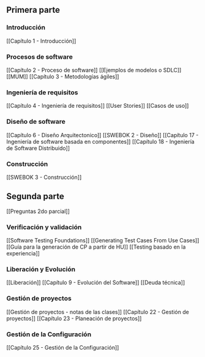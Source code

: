 ## Primera parte

### Introducción
[[Capítulo 1 - Introducción]]

### Procesos de software
[[Capítulo 2 - Proceso de software]]
	[[Ejemplos de modelos o SDLC]]
	[[MUM]]
[[Capítulo 3 - Metodologías ágiles]]

### Ingeniería de requisitos
[[Capítulo 4 - Ingeniería de requisitos]]
	[[User Stories]]
	[[Casos de uso]]

### Diseño de software
[[Capítulo 6 - Diseño Arquitectonico]]
[[SWEBOK 2 - Diseño]]
[[Capítulo 17 - Ingeniería de software basada en componentes]]
[[Capítulo 18 - Ingeniería de Software Distribuido]]

### Construcción
[[SWEBOK 3 - Construcción]]

## Segunda parte
[[Preguntas 2do parcial]]

### Verificación y validación
[[Software Testing Foundations]]
	[[Generating Test Cases From Use Cases]]
	[[Guía para la generación de CP a partir de HU]]
	[[Testing basado en la experiencia]]

### Liberación y Evolución
[[Liberación]]
[[Capítulo 9 - Evolución del Software]]
[[Deuda técnica]]

### Gestión de proyectos
[[Gestión de proyectos - notas de las clases]]
[[Capítulo 22 - Gestión de proyectos]]
[[Capítulo 23 - Planeación de proyectos]]

### Gestión de la Configuración
[[Capítulo 25 - Gestión de la Configuración]]

